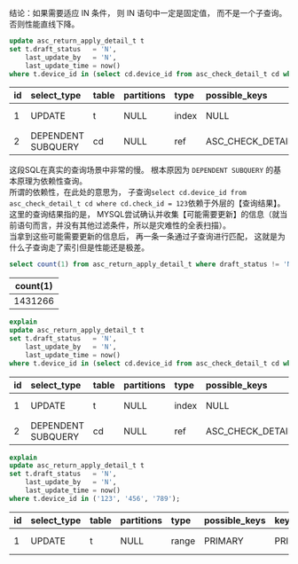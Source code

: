 结论：如果需要适应 IN 条件， 则 IN 语句中一定是固定值， 而不是一个子查询。 否则性能直线下降。

``` SQL
update asc_return_apply_detail_t t
set t.draft_status   = 'N',
    last_update_by   = 'N',
    last_update_time = now()
where t.device_id in (select cd.device_id from asc_check_detail_t cd where cd.check_id = 123);
```  

| id | select\_type | table | partitions | type | possible\_keys | key | key\_len | ref | rows | filtered | Extra |
| :--- | :--- | :--- | :--- | :--- | :--- | :--- | :--- | :--- | :--- | :--- | :--- |
| 1 | UPDATE | t | NULL | index | NULL | PRIMARY | 8 | NULL | 1 | 100 | Using where |
| 2 | DEPENDENT SUBQUERY | cd | NULL | ref | ASC\_CHECK\_DETAIL\_N2,ASC\_CHECK\_DETAIL\_N1,ASC\_CHECK\_DETAIL\_N3 | ASC\_CHECK\_DETAIL\_N2 | 9 | const | 1 | 100 | Using where |  

这段SQL在真实的查询场景中非常的慢。 根本原因为 ```DEPENDENT SUBQUERY``` 的基本原理为依赖性查询。  
所谓的依赖性，在此处的意思为， 子查询```select cd.device_id from asc_check_detail_t cd where cd.check_id = 123```依赖于外层的【查询结果】。  
这里的查询结果指的是， MYSQL尝试确认并收集【可能需要更新】的信息（就当前语句而言，并没有其他过滤条件，所以是灾难性的全表扫描）。  
当拿到这些可能需要更新的信息后， 再一条一条通过子查询进行匹配， 这就是为什么子查询走了索引但是性能还是极差。  
  
  

``` SQL  
select count(1) from asc_return_apply_detail_t where draft_status != 'N' and last_update_by != 'N' and device_id is not null;
```  
| count(1) |  
| --- |  
| 1431266 |  

``` SQL
explain
update asc_return_apply_detail_t t
set t.draft_status   = 'N',
    last_update_by   = 'N',
    last_update_time = now()
where t.device_id in (select cd.device_id from asc_check_detail_t cd where cd.check_id = 123);
```  
| id | select\_type | table | partitions | type | possible\_keys | key | key\_len | ref | rows | filtered | Extra |
| :--- | :--- | :--- | :--- | :--- | :--- | :--- | :--- | :--- | :--- | :--- | :--- |
| 1 | UPDATE | t | NULL | index | NULL | PRIMARY | 5 | NULL | 1419017 | 100 | Using where |
| 2 | DEPENDENT SUBQUERY | cd | NULL | ref | ASC\_CHECK\_DETAIL\_N2,ASC\_CHECK\_DETAIL\_N1,ASC\_CHECK\_DETAIL\_N3 | ASC\_CHECK\_DETAIL\_N2 | 6 | const | 1 | 10 | Using where |

``` SQL
explain
update asc_return_apply_detail_t t
set t.draft_status   = 'N',
    last_update_by   = 'N',
    last_update_time = now()
where t.device_id in ('123', '456', '789');
```  
| id | select\_type | table | partitions | type | possible\_keys | key | key\_len | ref | rows | filtered | Extra |
| :--- | :--- | :--- | :--- | :--- | :--- | :--- | :--- | :--- | :--- | :--- | :--- |
| 1 | UPDATE | t | NULL | range | PRIMARY | PRIMARY | 5 | const | 3 | 100 | Using where |

